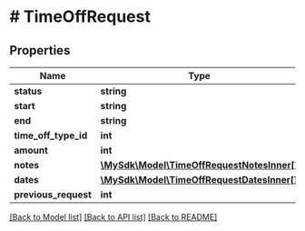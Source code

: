 # # TimeOffRequest

## Properties

Name | Type | Description | Notes
------------ | ------------- | ------------- | -------------
**status** | **string** |  | [optional]
**start** | **string** |  | [optional]
**end** | **string** |  | [optional]
**time_off_type_id** | **int** |  | [optional]
**amount** | **int** |  | [optional]
**notes** | [**\MySdk\Model\TimeOffRequestNotesInner[]**](TimeOffRequestNotesInner.md) |  | [optional]
**dates** | [**\MySdk\Model\TimeOffRequestDatesInner[]**](TimeOffRequestDatesInner.md) |  | [optional]
**previous_request** | **int** |  | [optional]

[[Back to Model list]](../../README.md#models) [[Back to API list]](../../README.md#endpoints) [[Back to README]](../../README.md)
